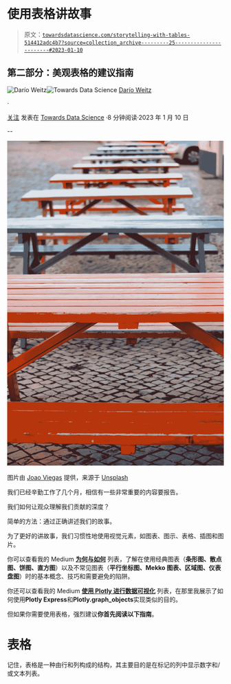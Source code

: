 # 使用表格讲故事

> 原文：[`towardsdatascience.com/storytelling-with-tables-514412adc4b7?source=collection_archive---------25-----------------------#2023-01-10`](https://towardsdatascience.com/storytelling-with-tables-514412adc4b7?source=collection_archive---------25-----------------------#2023-01-10)

## **第二部分：美观表格的建议指南**

[](https://medium.com/@dar.wtz?source=post_page-----514412adc4b7--------------------------------)![Darío Weitz](https://medium.com/@dar.wtz?source=post_page-----514412adc4b7--------------------------------)[](https://towardsdatascience.com/?source=post_page-----514412adc4b7--------------------------------)![Towards Data Science](https://towardsdatascience.com/?source=post_page-----514412adc4b7--------------------------------) [Darío Weitz](https://medium.com/@dar.wtz?source=post_page-----514412adc4b7--------------------------------)

·

[关注](https://medium.com/m/signin?actionUrl=https%3A%2F%2Fmedium.com%2F_%2Fsubscribe%2Fuser%2F7fb26b001728&operation=register&redirect=https%3A%2F%2Ftowardsdatascience.com%2Fstorytelling-with-tables-514412adc4b7&user=Dar%C3%ADo+Weitz&userId=7fb26b001728&source=post_page-7fb26b001728----514412adc4b7---------------------post_header-----------) 发表在 [Towards Data Science](https://towardsdatascience.com/?source=post_page-----514412adc4b7--------------------------------) ·8 分钟阅读·2023 年 1 月 10 日[](https://medium.com/m/signin?actionUrl=https%3A%2F%2Fmedium.com%2F_%2Fvote%2Ftowards-data-science%2F514412adc4b7&operation=register&redirect=https%3A%2F%2Ftowardsdatascience.com%2Fstorytelling-with-tables-514412adc4b7&user=Dar%C3%ADo+Weitz&userId=7fb26b001728&source=-----514412adc4b7---------------------clap_footer-----------)

--

[](https://medium.com/m/signin?actionUrl=https%3A%2F%2Fmedium.com%2F_%2Fbookmark%2Fp%2F514412adc4b7&operation=register&redirect=https%3A%2F%2Ftowardsdatascience.com%2Fstorytelling-with-tables-514412adc4b7&source=-----514412adc4b7---------------------bookmark_footer-----------)![](img/7f4f56b40523f64e5b71774ac4d4118d.png)

图片由 [Joao Viegas](https://unsplash.com/@joaovgs?utm_source=medium&utm_medium=referral) 提供，来源于 [Unsplash](https://unsplash.com/?utm_source=medium&utm_medium=referral)

我们已经辛勤工作了几个月，相信有一些非常重要的内容要报告。

我们如何让观众理解我们贡献的深度？

简单的方法：通过正确讲述我们的故事。

为了更好的讲故事，我们习惯性地使用视觉元素，如图表、图示、表格、插图和图片。

你可以查看我的 Medium [**为何与如何**](https://medium.com/@dar.wtz/list/why-how-fbca0113d3aa) 列表，了解在使用经典图表（**条形图、散点图、饼图、直方图**）以及不常见图表（**平行坐标图、Mekko 图表、区域图、仪表盘图**）时的基本概念、技巧和需要避免的陷阱。

你还可以查看我的 Medium [**使用 Plotly 进行数据可视化**](https://medium.com/@dar.wtz/list/data-visualization-with-plotly-bc703f15fc44) 列表，在那里我展示了如何使用**Plotly Express**和**Plotly.graph_objects**实现类似的目的。

但如果你需要使用表格，强烈建议**你首先阅读以下指南**。

# **表格**

记住，表格是一种由行和列构成的结构，其主要目的是在标记的列中显示数字和/或文本列表。
